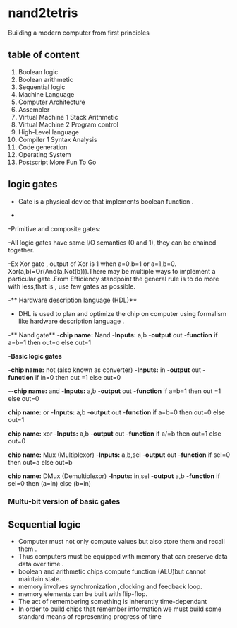 # nand2tetris
Building a modern computer from first principles

## table of content 


1.  Boolean logic 
2.  Boolean arithmetic
3.  Sequential logic
4.  Machine Language 
5.  Computer Architecture  
6.  Assembler 
7.  Virtual Machine 1 Stack Arithmetic 
8.  Virtual Machine 2 Program control 
9.  High-Level language 
10. Compiler 1 Syntax Analysis 
11. Code generation 
12. Operating System 
13. Postscript More Fun To Go 
 

## logic gates 
- Gate is a physical device that implements boolean function .

-

-Primitive and composite gates:

-All logic gates have same I/O semantics (0 and 1), they can be chained together.

-Ex Xor gate , output of Xor is 1 when a=0.b=1 or a=1,b=0.
Xor(a,b)=Or(And(a,Not(b))).There may be multiple ways to implement a particular gate .From Efficiency standpoint the general rule is to do more with less,that is , use few gates as possible.

-** Hardware description language (HDL)**
- DHL is used to plan and optimize the chip on computer using formalism like hardware description language .


-** Nand gate**
-**chip name:** Nand 
-**Inputs:** a,b
-**output** out
-**function** if a=b=1 then out=o else out=1

-**Basic logic gates**

-**chip name:** not (also known as converter)
-**Inputs:** in
-**output** out
-**function** if in=0 then out =1 else out=0

--**chip name:** and 
-**Inputs:** a,b
-**output** out
-**function** if a=b=1 then out =1 else out=0

**chip name:** or
-**Inputs:** a,b
-**output** out
-**function** if a=b=0 then out=0 else out=1

**chip name:** xor
-**Inputs:** a,b
-**output** out
-**function** if a/=b then out=1 else out=0

**chip name:** Mux  	(Multiplexor)
-**Inputs:** a,b,sel
-**output** out
-**function** if sel=0 then out=a else out=b


**chip name:** DMux  	(Demultiplexor)
-**Inputs:** in,sel
-**output** a,b 
-**function** if sel=0 then (a=in) else (b=in) 


### Multu-bit version of basic gates








## Sequential logic 

- Computer must not only compute values but also store them and recall them .
- Thus computers must be equipped with memory that can preserve data data over time .
- boolean and arithmetic chips compute function (ALU)but cannot maintain state.
- memory involves synchronization ,clocking and feedback loop.
- memory elements can be built with flip-flop.
- The act of remembering something is inherently time-dependant
- In order to build chips that remember information we must build some standard means of representing progress of time
 
